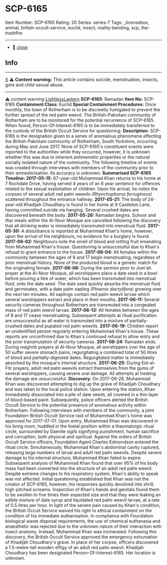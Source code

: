 # SCP-6165
Item Number: SCP-6165
Rating: 20
Series: series-7
Tags: _licensebox, animal, british-occult-service, euclid, insect, reality-bending, scp, the-trashfire

---

  * [](javascript:;)
[close](javascript:;)
## Info
* * *
[X](javascript:;)
⚠️ **Content warning:** This article contains suicide, menstruation, insects, gore and child sexual abuse.
* * *

⚠️ content warning 
[LightlessLantern](javascript:;)
**SCP-6165:** Ramadan
**Item No:** SCP-6165
**Containment Class:** Euclid
**Special Containment Procedures:** Once monthly, the town of Rotherham is to be discreetly fumigated to prevent the further spread of the red palm weevil. The British-Pakistani community of Rotherham are to be monitored for the potential recurrence of SCP-6165.
When found, Person-Of-Interest-6165 is to be immediately transferred to the custody of the British Occult Service for questioning.
**Description:** SCP-6165 is the designation given to a series of anomalous phenomena affecting the British-Pakistani community of Rotherham, South Yorkshire, occurring during May and June 2017.
None of SCP-6165's constituent events were reported to the authorities while they occurred, however, it is unknown whether this was due to inherent antimemetic properties or the natural socially isolated nature of the community.
The following timeline of events was created through interviews with members of the community prior to their amnesticisation. Its accuracy is unknown.
**Summarised SCP-6165 Timeline:**
**2017-05-15:** 67-year-old Muhammad Khan returns to his home at 7 Rochdale Drive, having served 4 years of an 8 year sentence for offences related to the sexual exploitation of children. Upon his arrival, he notes the corpses of several adult red palm weevils _(Rhynchophorus ferrugineus)_ scattered throughout the entrance hallway.
**2017-05-21:** The body of 24-year-old Khadijah Choudhary is found in her home at 9 Castleton Lane, having committed suicide via hanging. Several crushed dates are discovered beneath the body.
**2017-05-26:** Ramadan begins. Suhoor and iftar meals within the Al-Noor Mosque are cancelled following the discovery that all drinking water is immediately transmuted into menstrual fluid.
**2017-05-30:** A disturbance is reported at Muhammad Khan's home, however, upon the arrival of his neighbours, no evidence for a burglary is found.
**2017-06-02:** Neighbours note the smell of blood and rotting fruit emanating from Muhammad Khan's house. Questioning is unsuccessful due to Khan's refusal to grant entrance to the house.
**2017-06-04:** All females within the community between the ages of 8 and 17 begin menstruating, regardless of prior menstrual history. None of the produced blood is a genetic match for the originating female.
**2017-06-08:** During the sermon prior to Jum'ah prayer at the Al-Noor Mosque, all worshippers place a date seed in a bowl before pouring a litre of water, which has been transmuted into menstrual fluid, onto the date seed. The date seed quickly absorbs the menstrual fluid and germinates, with a date palm sapling _(Phoenix dactylifera)_ growing over the next ten minutes. All saplings contain red palm weevil larvae which several worshippers extract and place in their mouths.
**2017-06-11:** Several security cameras throughout Rotherham are transmuted into a congealed mass of red palm weevil larvae.
**2017-06-13:** All females between the ages of 8 and 17 cease menstruating. Subsequent attempts at ritual purification are unsuccessful as all water is transmuted into a mixture of partially-crushed dates and pupated red palm weevils.
**2017-06-19:** Children report an unidentified person regularly entering Muhammad Khan's house. These reports are unconfirmed due to Khan's continued refusal to allow entry and the prior transmutation of security cameras.
**2017-06-24:** Ramadan ends. During maghrib prayers at Al-Noor Mosque, all worshippers over the age of 50 suffer severe stomach pains, regurgitating a combined total of 50 litres of blood and partially-digested dates. Regurgitated matter is immediately absorbed by the mosque's internal structure.
**2017-06-25:** During Eid-al-Fitr prayers, adult red palm weevils extract themselves from the gums of several worshippers, causing severe oral damage. All attempts at treating the damage are unsuccessful.
**Discovery:** On 2017-06-28, Muhammad Khan was discovered attempting to dig up the grave of Khadijah Choudhary and was taken to the local police station. Upon entering the station, Khan immediately dissociated into a pile of date seeds, all covered in a thin layer of blood-based paint.
Subsequently, police officers alerted the British Occult Service to the potential presence of anomalous activity within Rotherham. Following interviews with members of the community, a joint Foundation-British Occult Service raid of Muhammad Khan's home was approved for 2017-07-01.
Upon entry, Muhammad Khan was discovered in his living room, huddled in the foetal position within a thaumaturgic ritual circle, surrounded by Daevite sigils signifying punishment, human sacrifice and corruption, both physical and spiritual. Against the orders of British Occult Service officers, Foundation Agent Charles Edmondson entered the ritual circle. Simultaneously, Muhammad Khan's abdominal cavity ruptured, releasing large numbers of larval and adult red palm weevils.
Despite severe damage to his internal structure, Muhammad Khan failed to expire.
Subsequent analysis of Muhammad Khan found that over 95% of his body mass had been converted into the structure of an adult red palm weevil. Despite extreme changes to his respiratory system, Khan's ability to speak was not affected. Initial questioning established that Khan was not the creator of SCP-6165, however, his responses quickly devolved into shrill, high-pitched screams.
Inspection of Khan's hands and genitals found them to be swollen to five times their expected size and that they were leaking an edible mixture of date syrup and liquidated red palm weevil larvae, at a rate of 0.5 litres per hour.
In light of the severe pain caused by Khan's condition, the British Occult Service waived his right to ethical containment on the condition of his immediate euthanisation. In compliance with Foundation biological waste disposal requirements, the use of chemical euthanasia and anaesthetic was rejected due to the unknown nature of their interaction with insect anatomy.
Instead, Muhammad Khan was incinerated.
Following this discovery, the British Occult Service approved the emergency exhumation of Khadijah Choudhary's grave. In place of her corpse, officers discovered a 1.5-metre-tall wooden effigy of an adult red palm weevil.
Khadijah Choudhary has been designated Person-Of-Interest-6165. Her location is unknown.